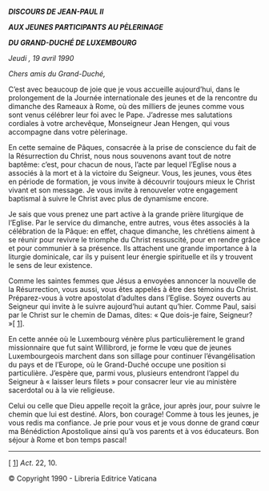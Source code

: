 ***DISCOURS DE JEAN-PAUL II***

***AUX JEUNES PARTICIPANTS AU PÈLERINAGE***

***DU GRAND-DUCHÉ DE LUXEMBOURG***

*Jeudi* *, 19 avril 1990*

*Chers amis du Grand-Duché,*

C’est avec beaucoup de joie que je vous accueille aujourd’hui, dans le prolongement de la Journée internationale des jeunes et de la rencontre du dimanche des Rameaux à Rome, où des milliers de jeunes comme vous sont venus célébrer leur foi avec le Pape. J’adresse mes salutations cordiales à votre archevêque, Monseigneur Jean Hengen, qui vous accompagne dans votre pèlerinage.

En cette semaine de Pâques, consacrée à la prise de conscience du fait de la Résurrection du Christ, nous nous souvenons avant tout de notre baptême: c’est, pour chacun de nous, l’acte par lequel l’Eglise nous a associés à la mort et à la victoire du Seigneur. Vous, les jeunes, vous êtes en période de formation, je vous invite à découvrir toujours mieux le Christ vivant et son message. Je vous invite à renouveler votre engagement baptismal à suivre le Christ avec plus de dynamisme encore.

Je sais que vous prenez une part active à la grande prière liturgique de l’Eglise. Par le service du dimanche, entre autres, vous êtes associés à la célébration de la Pâque: en effet, chaque dimanche, les chrétiens aiment à se réunir pour revivre le triomphe du Christ ressuscité, pour en rendre grâce et pour communier à sa présence. Ils attachent une grande importance à la liturgie dominicale, car ils y puisent leur énergie spirituelle et ils y trouvent le sens de leur existence.

Comme les saintes femmes que Jésus a envoyées annoncer la nouvelle de la Résurrection, vous aussi, vous êtes appelés à être des témoins du Christ. Préparez-vous à votre apostolat d’adultes dans l’Eglise. Soyez ouverts au Seigneur qui invite à le suivre aujourd’hui autant qu’hier. Comme Paul, saisi par le Christ sur le chemin de Damas, dites: « Que dois-je faire, Seigneur? »\[ [1](#_ftn1 "")\].

En cette année où le Luxembourg vénère plus particulièrement le grand missionnaire que fut saint Willibrord, je forme le vœu que de jeunes Luxembourgeois marchent dans son sillage pour continuer l’évangélisation du pays et de l’Europe, où le Grand-Duché occupe une position si particulière. J’espère que, parmi vous, plusieurs entendront l’appel du Seigneur à « laisser leurs filets » pour consacrer leur vie au ministère sacerdotal ou à la vie religieuse.

Celui ou celle que Dieu appelle reçoit la grâce, jour après jour, pour suivre le chemin que lui est destiné. Alors, bon courage! Comme à tous les jeunes, je vous redis ma confiance. Je prie pour vous et je vous donne de grand cœur ma Bénédiction Apostolique ainsi qu’à vos parents et à vos éducateurs. Bon séjour à Rome et bon temps pascal!

* * *

\[ [1](#_ftnref1 "")\] *Act*. 22, 10.

© Copyright 1990 - Libreria Editrice Vaticana